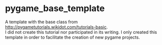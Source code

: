 # pygame_base_template
A template with the base class from http://pygametutorials.wikidot.com/tutorials-basic.  
I did not create this tutorial nor participated in its writing. I only created this template in order to facilitate the creation of new pygame projects.
